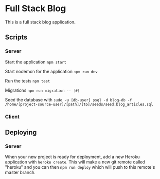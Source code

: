 # Full Stack Blog

This is a full stack blog application.

## Scripts

### Server 

Start the application `npm start`

Start nodemon for the application `npm run dev`

Run the tests `npm test`

Migrations `npm run migration -- [#]`

Seed the database with `sudo -u [db-user] psql -d blog-db -f /home/[project-source-user]/[path]/[to]/seeds/seed.blog_articles.sql`

### Client

## Deploying

### Server

When your new project is ready for deployment, add a new Heroku application with `heroku create`. This will make a new git remote called "heroku" and you can then `npm run deploy` which will push to this remote's master branch.